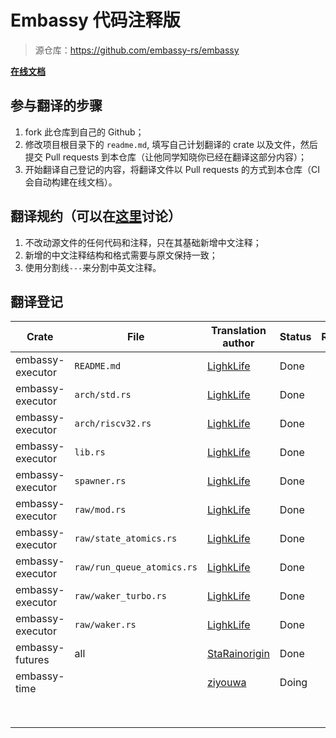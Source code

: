 # Embassy 代码注释版

> 源仓库：https://github.com/embassy-rs/embassy

**[在线文档](https://lighklife.github.io/embassy/)**

## 参与翻译的步骤

1. fork 此仓库到自己的 Github；
2. 修改项目根目录下的 `readme.md`, 填写自己计划翻译的 crate 以及文件，然后提交 Pull requests 到本仓库（让他同学知晓你已经在翻译这部分内容）；
3. 开始翻译自己登记的内容，将翻译文件以 Pull requests 的方式到本仓库（CI 会自动构建在线文档）。

## 翻译规约（可以在[这里](https://github.com/lighkLife/embassy/issues/3)讨论）

1. 不改动源文件的任何代码和注释，只在其基础新增中文注释；
2. 新增的中文注释结构和格式需要与原文保持一致；
3. 使用分割线`---`来分割中英文注释。

## 翻译登记

| Crate            | File                       | Translation author                                | Status | Reviser |
|------------------|----------------------------|---------------------------------------------------|:-------|---------|
| embassy-executor | `README.md`                | [LighkLife](https://github.com/lighkLife)         | Done   |         |
| embassy-executor | `arch/std.rs`              | [LighkLife](https://github.com/lighkLife)         | Done   |         |
| embassy-executor | `arch/riscv32.rs`          | [LighkLife](https://github.com/lighkLife)         | Done   |         |
| embassy-executor | `lib.rs`                   | [LighkLife](https://github.com/lighkLife)         | Done   |         |
| embassy-executor | `spawner.rs`               | [LighkLife](https://github.com/lighkLife)         | Done   |         |
| embassy-executor | `raw/mod.rs`               | [LighkLife](https://github.com/lighkLife)         | Done   |         |
| embassy-executor | `raw/state_atomics.rs`     | [LighkLife](https://github.com/lighkLife)         | Done   |         |
| embassy-executor | `raw/run_queue_atomics.rs` | [LighkLife](https://github.com/lighkLife)         | Done   |         |
| embassy-executor | `raw/waker_turbo.rs`       | [LighkLife](https://github.com/lighkLife)         | Done   |         |
| embassy-executor | `raw/waker.rs`             | [LighkLife](https://github.com/lighkLife)         | Done   |         |
| embassy-futures  | all                        | [StaRainorigin](https://github.com/StaRainorigin) | Done   |         |
| embassy-time     |                            | [ziyouwa](https://github.com/ziyouwa)             | Doing  |         |
|                  |                            |                                                   |        |         |
|                  |                            |                                                   |        |         |
|                  |                            |                                                   |        |         |
|                  |                            |                                                   |        |         |
|                  |                            |                                                   |        |         |
|                  |                            |                                                   |        |         |
|                  |                            |                                                   |        |         |
|                  |                            |                                                   |        |         |
